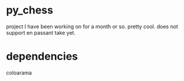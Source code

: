 # py_chess

project I have been working on for a month or so. pretty cool. 
does not support en passant take yet.

# dependencies

coloarama

